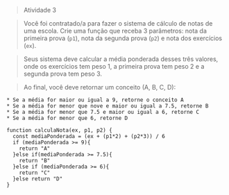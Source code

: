 > Atividade 3

>Você foi contratado/a para fazer o sistema de cálculo de notas de uma escola. Crie uma função que receba 3 parâmetros: nota da primeira prova (`p1`), nota da segunda prova (`p2`) e nota dos exercícios (`ex`).

>Seus sistema deve calcular a média ponderada desses três valores, onde os exercícios tem peso 1, a primeira prova tem peso 2 e a segunda prova tem peso 3.

>Ao final, você deve retornar um conceito (A, B, C, D):

    * Se a média for maior ou igual a 9, retorne o conceito A
    * Se a média for menor que nove e maior ou igual a 7.5, retorne B
    * Se a média for menor que 7.5 e maior ou igual a 6, retorne C
    * Se a média for menor que 6, retorne D

```
function calculaNota(ex, p1, p2) {
  const mediaPonderada = (ex + (p1*2) + (p2*3)) / 6
  if (mediaPonderada >= 9){
    return "A"
  }else if(mediaPonderada >= 7.5){
    return "B"
  }else if (mediaPonderada >= 6){
    return "C"
  }else return "D"
}

```